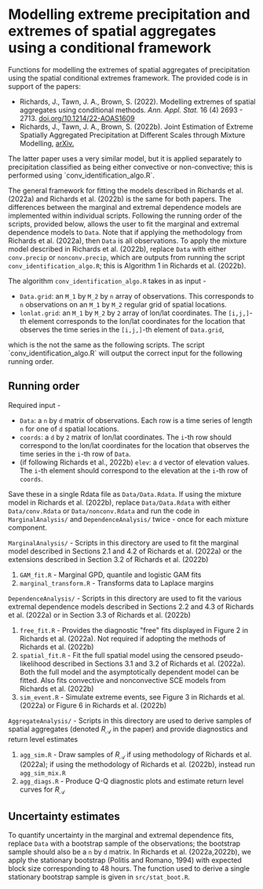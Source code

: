 # Modelling extreme precipitation and extremes of spatial aggregates using a conditional framework
Functions for modelling the extremes of spatial aggregates of precipitation using the spatial conditional extremes framework. The provided code is in support of the papers:
<ul> 
          <li> Richards, J.,  Tawn, J. A., Brown, S. (2022). Modelling extremes of spatial aggregates using conditional methods. <i>Ann. Appl. Stat.</i> 16 (4) 2693 - 2713. <u><a href="https://doi.org/10.1214/22-AOAS1609" download>doi.org/10.1214/22-AOAS1609</a></u> </li>
          <li> Richards, J., Tawn, J. A., Brown, S. (2022b). Joint Estimation of Extreme Spatially Aggregated Precipitation at Different Scales through Mixture Modelling, <a href = "https://arxiv.org/pdf/2111.08469.pdf">arXiv.</a> </li>
</ul>
The latter paper uses a very similar model, but it is applied separately to precipitation classified as being either convective or non-convective; this is performed using `conv_identification_algo.R`.


The general framework for fitting the models described in Richards et al. (2022a) and Richards et al. (2022b) is the same for both papers. The differences between the marginal and extremal dependence models are implemented within individual scripts. Following the running order of the scripts, provided below, allows the user to fit the marginal and extremal dependence models to `Data`. Note that if applying the methodology from Richards et al. (2022a), then `Data` is all observations. To apply the mixture model described in Richards et al. (2022b), replace `Data` with either `conv.precip` or `nonconv.precip`, which are outputs from running the script `conv_identification_algo.R`; this is Algorithm 1 in Richards et al. (2022b). 

The algorithm `conv_identification_algo.R` takes in as input - <ul> 
          <li> `Data.grid`: an `M_1` by `M_2` by `n` array of observations. This corresponds to `n` observations on an `M_1` by `M_2` regular grid of spatial locations. </li>
          <li> `lonlat.grid`: an `M_1` by `M_2` by `2` array of lon/lat coordinates. The `[i,j,]`-th element corresponds to the lon/lat coordinates for the location that observes the time series in the `[i,j,]`-th element of `Data.grid`, </li>
</ul>
which is the not the same as the following scripts. The script `conv_identification_algo.R` will output the correct input for the following running order.


## Running order  

Required input - <ul> 
          <li> `Data`: a `n` by `d` matrix of observations. Each row is a time series of length `n` for one of `d` spatial locations. </li>
          <li> `coords`: a `d` by `2` matrix of lon/lat coordinates. The `i`-th row should correspond to the lon/lat coordinates for the location that observes the time series in the `i`-th row of `Data`. </li>
            <li> (if following Richards et al., 2022b) `elev`: a `d` vector of elevation values. The `i`-th element should correspond to the elevation at the `i`-th row of `coords`. </li>
</ul>

Save these in a single Rdata file as `Data/Data.Rdata`. If using the mixture model in Richards et al. (2022b), replace `Data/Data.Rdata` with either `Data/conv.Rdata` or `Data/nonconv.Rdata` and run the code in `MarginalAnalysis/`  and `DependenceAnalysis/` twice - once for each mixture component.

`MarginalAnalysis/` - Scripts in this directory are used to fit the marginal model described in Sections 2.1 and 4.2 of Richards et al. (2022a) or the extensions described in Section 3.2 of Richards et al. (2022b)<ol>
          <li> `GAM_fit.R` - Marginal GPD, quantile and logistic GAM fits </li>
          <li> `marginal_transform.R` - Transforms data to Laplace margins  </li>
          </ol>

`DependenceAnalysis/` - Scripts in this directory are used to fit the various extremal dependence models described in Sections 2.2 and 4.3 of Richards et al. (2022a) or in Section 3.3 of Richards et al. (2022b) <ol>
          <li> `free_fit.R` - Provides the diagnostic "free" fits displayed in Figure 2 in Richards et al. (2022a). Not required if adopting the methods of Richards et al. (2022b)</li>
          <li> `spatial_fit.R` - Fit the full spatial model using the censored pseudo-likelihood described in Sections 3.1 and 3.2 of Richards et al. (2022a). Both the full model and the asymptotically dependent model can be fitted. Also fits convective and nonconvective SCE models from Richards et al. (2022b) </li> 
          <li> `sim_event.R` - Simulate extreme events, see Figure 3 in Richards et al. (2022a) or Figure 6 in Richards et al. (2022b) </li>
          </ol>

`AggregateAnalysis/` - Scripts in this directory are used to derive samples of spatial aggregates (denoted $R_\mathcal{A}$ in the paper) and provide diagnostics and return level estimates <ol>
          <li> `agg_sim.R` - Draw samples of $R_\mathcal{A}$ if using methodology of Richards et al. (2022a); if using the methodology of Richards et al. (2022b), instead run `agg_sim_mix.R` </li> 
           <li> `agg_diags.R` - Produce Q-Q diagnostic plots and estimate return level curves for $R_\mathcal{A}$</li>
          </ol>

## Uncertainty estimates
To quantify uncertainty in the marginal and extremal dependence fits, replace `Data` with a bootstrap sample of the observations; the bootstrap sample should also be a `n` by `d` matrix. In Richards et al. (2022a,2022b), we apply the stationary bootstrap (Politis and Romano, 1994) with expected block size corresponding to 48 hours. The function used to derive a single stationary bootstrap sample is given in `src/stat_boot.R`.

